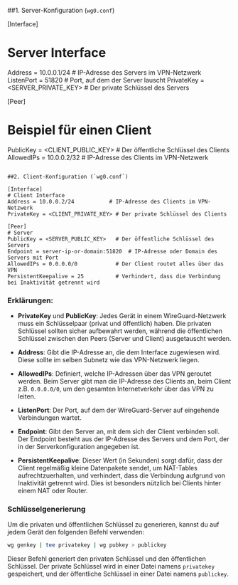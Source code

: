 ##1. Server-Konfiguration (`wg0.conf`)

[Interface]
# Server Interface
Address = 10.0.0.1/24           # IP-Adresse des Servers im VPN-Netzwerk
ListenPort = 51820               # Port, auf dem der Server lauscht
PrivateKey = <SERVER_PRIVATE_KEY>  # Der private Schlüssel des Servers

[Peer]
# Beispiel für einen Client
PublicKey = <CLIENT_PUBLIC_KEY>   # Der öffentliche Schlüssel des Clients
AllowedIPs = 10.0.0.2/32          # IP-Adresse des Clients im VPN-Netzwerk
```

##2. Client-Konfiguration (`wg0.conf`)

[Interface]
# Client Interface
Address = 10.0.0.2/24           # IP-Adresse des Clients im VPN-Netzwerk
PrivateKey = <CLIENT_PRIVATE_KEY> # Der private Schlüssel des Clients

[Peer]
# Server
PublicKey = <SERVER_PUBLIC_KEY>   # Der öffentliche Schlüssel des Servers
Endpoint = server-ip-or-domain:51820  # IP-Adresse oder Domain des Servers mit Port
AllowedIPs = 0.0.0.0/0            # Der Client routet alles über das VPN
PersistentKeepalive = 25          # Verhindert, dass die Verbindung bei Inaktivität getrennt wird
```

### Erklärungen:

- **PrivateKey** und **PublicKey**: Jedes Gerät in einem WireGuard-Netzwerk muss ein Schlüsselpaar (privat und öffentlich) haben. Die privaten Schlüssel sollten sicher aufbewahrt werden, während die öffentlichen Schlüssel zwischen den Peers (Server und Client) ausgetauscht werden.
  
- **Address**: Gibt die IP-Adresse an, die dem Interface zugewiesen wird. Diese sollte im selben Subnetz wie das VPN-Netzwerk liegen.

- **AllowedIPs**: Definiert, welche IP-Adressen über das VPN geroutet werden. Beim Server gibt man die IP-Adresse des Clients an, beim Client z.B. `0.0.0.0/0`, um den gesamten Internetverkehr über das VPN zu leiten.

- **ListenPort**: Der Port, auf dem der WireGuard-Server auf eingehende Verbindungen wartet.

- **Endpoint**: Gibt den Server an, mit dem sich der Client verbinden soll. Der Endpoint besteht aus der IP-Adresse des Servers und dem Port, der in der Serverkonfiguration angegeben ist.

- **PersistentKeepalive**: Dieser Wert (in Sekunden) sorgt dafür, dass der Client regelmäßig kleine Datenpakete sendet, um NAT-Tables aufrechtzuerhalten, und verhindert, dass die Verbindung aufgrund von Inaktivität getrennt wird. Dies ist besonders nützlich bei Clients hinter einem NAT oder Router.

### Schlüsselgenerierung

Um die privaten und öffentlichen Schlüssel zu generieren, kannst du auf jedem Gerät den folgenden Befehl verwenden:

```bash
wg genkey | tee privatekey | wg pubkey > publickey
```

Dieser Befehl generiert den privaten Schlüssel und den öffentlichen Schlüssel. Der private Schlüssel wird in einer Datei namens `privatekey` gespeichert, und der öffentliche Schlüssel in einer Datei namens `publickey`.
